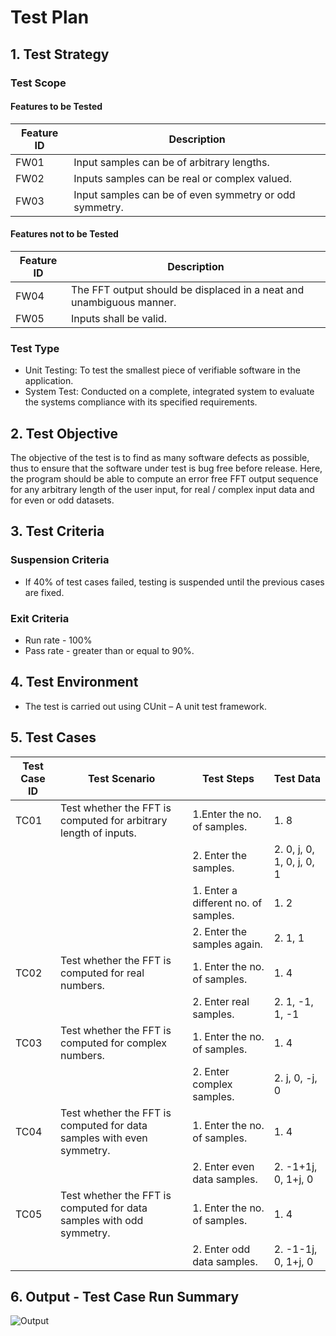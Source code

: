 # Test Plan


## 1. Test Strategy


### Test Scope


#### Features to be Tested

| Feature ID	                         |Description
|--------------------------------------|---------------------------------------------------------
| FW01	                               | Input samples can be of arbitrary lengths. 
| FW02	                               | Inputs samples can be real or complex valued.
| FW03	                               | Input samples can be of even symmetry or odd symmetry.


#### Features not to be Tested

| Feature ID	                         | Description
|--------------------------------------|---------------------------------------------------------
| FW04	                               | The FFT output should be displaced in a neat and unambiguous manner.
| FW05	                               | Inputs shall be valid.


### Test Type

* Unit Testing: To test the smallest piece of verifiable software in the application.
* System Test: Conducted on a complete, integrated system to evaluate the systems compliance with its specified requirements.


## 2. Test Objective

The objective of the test is to find as many software defects as possible, thus to ensure that the software under test is bug free before release. Here, the program should be able to compute an error free FFT output sequence for any arbitrary length of the user input, for real / complex input data and for even or odd datasets. 



## 3. Test Criteria

### Suspension Criteria

* If 40% of test cases failed, testing is suspended until the previous cases are fixed.

### Exit Criteria

* Run rate - 100%
* Pass rate - greater than or equal to 90%.


## 4. Test Environment

* The test is carried out using CUnit – A unit test framework.


## 5. Test Cases

| Test Case ID 	  | Test Scenario	                                                        | Test Steps	                                    | Test Data
|-----------------|-----------------------------------------------------------------------|-------------------------------------------------|------------------------------------
| TC01	          | Test whether the FFT is computed for arbitrary length of inputs.	    | 1.Enter the no. of samples.                     | 1. 8
|                 |                                                                       | 2. Enter the samples.                           | 2. 0, j, 0, 1, 0, j, 0, 1
|                 |                                                                       | 1. Enter a different no. of samples.	          | 1. 2
|                 |                                                                       | 2. Enter the samples again.                     | 2. 1, 1
| TC02	          | Test whether the FFT is computed for real numbers.	                  | 1. Enter the no. of samples.                    | 1. 4
|                 |                                                                       | 2. Enter real samples.	                        | 2. 1, -1, 1, -1
| TC03	          | Test whether the FFT is computed for complex numbers.	                | 1. Enter the no. of samples.                    | 1. 4
|                 |                                                                       | 2. Enter complex samples.	                      | 2. j, 0, -j, 0
| TC04	          | Test whether the FFT is computed for data samples with even symmetry.	| 1. Enter the no. of samples.                    | 1. 4
|                 |                                                                       | 2. Enter even data samples.                     | 2. -1+1j, 0, 1+j, 0
| TC05	          | Test whether the FFT is computed for data samples with odd symmetry.	| 1. Enter the no. of samples.                    | 1. 4
|                 |                                                                       | 2. Enter odd data samples.                      | 2. -1-1j, 0, 1+j, 0


## 6. Output - Test Case Run Summary

![Output](https://github.com/stepin105296/N-Point_Fast_Fourier_Transform_Calculator/blob/master/4_TestPlanAndOutput/Test_case_run_summary.png)

